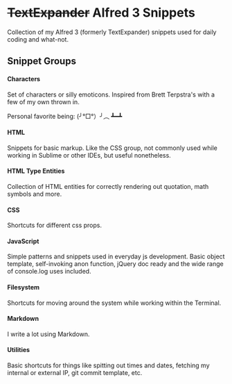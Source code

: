 # ~~TextExpander~~ Alfred 3 Snippets

Collection of my Alfred 3 (formerly TextExpander) snippets used for daily coding and what-not.

## Snippet Groups

#### Characters

Set of characters or silly emoticons. Inspired from Brett Terpstra's with a few of my own thrown in. 

Personal favorite being: (╯°□°）╯︵ ┻━┻

#### HTML

Snippets for basic markup. Like the CSS group, not commonly used while working in Sublime or other IDEs, but useful nonetheless.

#### HTML Type Entities

Collection of HTML entities for correctly rendering out quotation, math symbols and more.

#### CSS

Shortcuts for different css props.

#### JavaScript

Simple patterns and snippets used in everyday js development. Basic object template, self-invoking anon function, jQuery doc ready and the wide range of console.log uses included.

#### Filesystem

Shortcuts for moving around the system while working within the Terminal.

#### Markdown

I write a lot using Markdown.

#### Utilities

Basic shortcuts for things like spitting out times and dates, fetching my internal or external IP, git commit template, etc.
